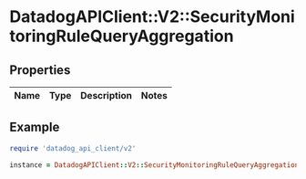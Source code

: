 # DatadogAPIClient::V2::SecurityMonitoringRuleQueryAggregation

## Properties

| Name | Type | Description | Notes |
| ---- | ---- | ----------- | ----- |

## Example

```ruby
require 'datadog_api_client/v2'

instance = DatadogAPIClient::V2::SecurityMonitoringRuleQueryAggregation.new()
```
